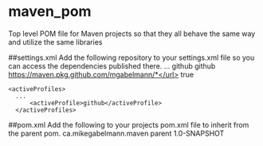 # maven_pom
Top level POM file for Maven projects so that they all behave the same way and utilize the same libraries

##settings.xml
Add the following repository to your settings.xml file so you can access the dependencies published there.
    <profiles>
      ...
      <profile>
        <id>github</id>
        <repositories>
			    <repository>
            <id>github</id>
            <url>https://maven.pkg.github.com/mgabelmann/*</url>
            <snapshots>
              <enabled>true</enabled>
            </snapshots>
          </repository>
        </repositories>
      </profile>
    </profiles>
    
    <activeProfiles>
      ...
		  <activeProfile>github</activeProfile>
	  </activeProfiles>
    
##pom.xml
Add the following to your projects pom.xml file to inherit from the parent pom.
    <parent>
      <groupId>ca.mikegabelmann.maven</groupId>
      <artifactId>parent</artifactId>
      <version>1.0-SNAPSHOT</version>
    </parent>
